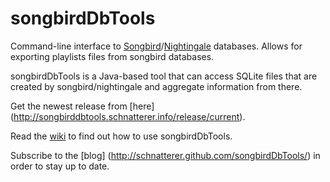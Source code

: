 # songbirdDbTools
Command-line interface to [Songbird](http://www.getsongbird.com/)/[Nightingale](http://getnightingale.com/) databases.
Allows for exporting playlists files from songbird databases.

songbirdDbTools is a Java-based tool that can access SQLite files that are created by songbird/nightingale and aggregate information from there.

Get the newest release from [here] (http://songbirddbtools.schnatterer.info/release/current).

Read the [wiki](wiki) to find out how to use songbirdDbTools.

Subscribe to the [blog] (http://schnatterer.github.com/songbirdDbTools/) in order to stay up to date.
